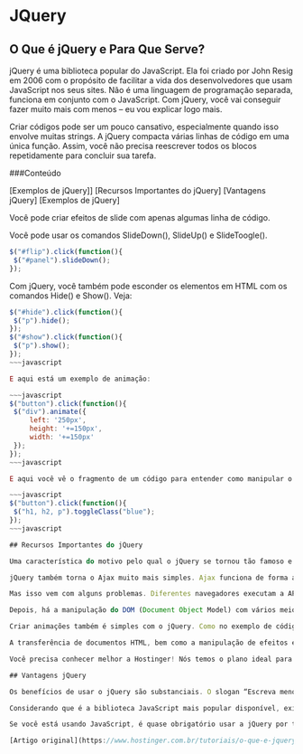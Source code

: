 # JQuery

## O Que é jQuery e Para Que Serve?

jQuery é uma biblioteca popular do JavaScript. Ela foi criado por John Resig em 2006 com o propósito de facilitar a vida dos desenvolvedores que usam JavaScript nos seus sites. Não é uma linguagem de programação separada, funciona em conjunto com o JavaScript. Com jQuery, você vai conseguir fazer muito mais com menos – eu vou explicar logo mais.

Criar códigos pode ser um pouco cansativo, especialmente quando isso envolve muitas strings. A jQuery compacta várias linhas de código em uma única função. Assim, você não precisa reescrever todos os blocos repetidamente para concluir sua tarefa.

###Conteúdo

[Exemplos de jQuery]]
[Recursos Importantes do jQuery]
[Vantagens jQuery]
[Exemplos de jQuery]

Você pode criar efeitos de slide com apenas algumas linha de código.

Você pode usar os comandos SlideDown(), SlideUp() e SlideToogle().

~~~javascript
$("#flip").click(function(){
 $("#panel").slideDown();
});
~~~

Com jQuery, você também pode esconder os elementos em HTML com os comandos Hide() e Show(). Veja:

~~~javascript
$("#hide").click(function(){
 $("p").hide();
});
$("#show").click(function(){
 $("p").show();
});
~~~javascript

E aqui está um exemplo de animação:

~~~javascript
$("button").click(function(){
 $("div").animate({
     left: '250px',
     height: '+=150px',
     width: '+=150px'
 });
});
~~~javascript

E aqui você vê o fragmento de um código para entender como manipular o CSS.

~~~javascript
$("button").click(function(){
 $("h1, h2, p").toggleClass("blue");
});
~~~javascript

## Recursos Importantes do jQuery

Uma característica do motivo pelo qual o jQuery se tornou tão famoso e popular é, provavelmente, os recursos de plataforma cruzada. Os erros são corrigidos automaticamente e a execução acontece da mesma maneira nos navegadores mais usados, como Chrome, Firefox, Safari, MS Edge, IE, Android e iOS.

jQuery também torna o Ajax muito mais simples. Ajax funciona de forma assíncrona com o código, que significa que o código escrito com o Ajax pode se comunicar com o servidor e atualizar seu conteúdo sem precisar recarregar a página.

Mas isso vem com alguns problemas. Diferentes navegadores executam a API do Ajax de maneira diferente. Assim, o código deve aderir a todos os navegadores. Se for feito manualmente, esse é um trabalho difícil e demorado. Felizmente, o jQuery faz todo o trabalho manual e adapta o código a todos os navegadores da web.

Depois, há a manipulação do DOM (Document Object Model) com vários meios sobre como fazer isso. Mas, para simplificar, ele permite que você insira e/ou remova elementos DOM em uma página HTML, bem como linhas mais simples.

Criar animações também é simples com o jQuery. Como no exemplo de código acima, você consegue executar tudo com algumas linhas de código, tudo o que você precisa é inserir as variáveis.

A transferência de documentos HTML, bem como a manipulação de efeitos e eventos, também são melhores com o jQuery.

Você precisa conhecer melhor a Hostinger! Nós temos o plano ideal para cada projeto e mais de 800 extensões de domínio. É só escolher!

## Vantagens jQuery

Os benefícios de usar o jQuery são substanciais. O slogan “Escreva menos, faça mais” tem tudo a ver com a jQuery. Quando você aprender a como usar jQuery (que é muito fácil), você será capaz de executar todas os tipos de ações com facilidade.

Considerando que é a biblioteca JavaScript mais popular disponível, existem muitos materiais que ensinam como aprender jQuery. Mas, para isso, é preciso um conhecimento básico de JavaScript, HTML e CSS.

Se você está usando JavaScript, é quase obrigatório usar a jQuery por tantos benefícios que isso traz, já que o único desafio será aprender como usar e então aplicar no seu trabalho!

[Artigo original](https://www.hostinger.com.br/tutoriais/o-que-e-jquery)